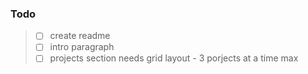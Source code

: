 ### Todo
> - [ ] create readme
> - [ ] intro paragraph
> - [ ] projects section needs grid layout - 3 porjects at a time max
